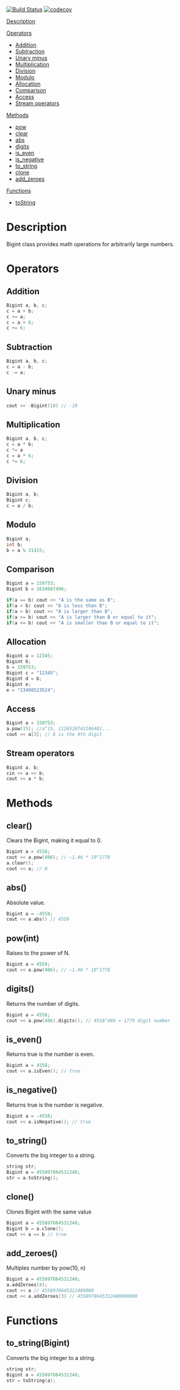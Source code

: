 [![Build Status](https://travis-ci.com/kmdrGroch/BigintCPP.svg?branch=master)](https://travis-ci.com/kmdrGroch/BigintCPP) [![codecov](https://codecov.io/gh/kmdrGroch/BigintCPP/branch/master/graph/badge.svg)](https://codecov.io/gh/kmdrGroch/BigintCPP)

[Description](#description)

[Operators](#operators)

*  [Addition](#addition)
*  [Subtraction](#subtraction)
*  [Unary minus](#unary-minus)
*  [Multiplication](#multiplication)
*  [Division](#division)
*  [Modulo](#modulo)
*  [Allocation](#allocation)
*  [Comparison](#comparison)
*  [Access](#access)
*  [Stream operators](#stream-operators)

[Methods](#methods)

*  [pow](#powint)
*  [clear](#clear)
*  [abs](#abs)
*  [digits](#digits)
*  [is_even](#is_even)
*  [is_negative](#is_negative)
*  [to_string](#to_string)
*  [clone](#clone)
*  [add_zeroes](#add_zeroes)

[Functions](#functions)

*  [toString](#tostringbigint)

# Description

Bigint class provides math operations for arbitrarily large numbers.

# Operators

## Addition
```C++
Bigint a, b, c;
c = a + b;
c += a;
c = a + 6;
c += 6;
```

## Subtraction
```C++
Bigint a, b, c;
c = a - b;
c -= a;
```

## Unary minus
```C++
cout << -Bigint(10) // -10
```

## Multiplication
```C++
Bigint a, b, c;
c = a * b;
c *= a
c = a * 6;
c *= 6;
```

## Division
```C++
Bigint a, b;
Bigint c;
c = a / b;
```

## Modulo
```C++
Bigint a;
int b;
b = a % 31415;
```

## Comparison
```C++
Bigint a = 159753;
Bigint b = 1634687496;

if(a == b) cout << "A is the same as B";
if(a < b) cout << "A is less than B";
if(a > b) cout << "A is larger than B";
if(a >= b) cout << "A is larger than B or equal to it";
if(a <= b) cout << "A is smaller than B or equal to it";
```

## Allocation
```C++
Bigint a = 12345;
Bigint b;
b = 159753;
Bigint c = "12345";
Bigint d = b;
Bigint e;
e = "23498523524";
```

## Access
```C++
Bigint a = 159753;
a.pow(15); //a^15, 1126510743106482...
cout << a[3]; // 6 is the 4th digit
```

## Stream operators
```C++
Bigint a, b;
cin >> a >> b;
cout << a * b;
```

# Methods

## clear()
Clears the Bigint, making it equal to 0.
```C++
Bigint a = 4558;
cout << a.pow(486); // ~1.46 * 10^1778
a.clear();
cout << a; // 0
```

## abs()
Absolute value.
```C++
Bigint a = -4558;
cout << a.abs() // 4558
```

## pow(int)
Raises to the power of N.
```C++
Bigint a = 4558;
cout << a.pow(486); // ~1.46 * 10^1778
```

## digits()
Returns the number of digits.
```C++
Bigint a = 4558;
cout << a.pow(486).digits(); // 4558^486 = 1779 digit number
```

## is_even()
Returns true is the number is even.
```C++
Bigint a = 4558;
cout << a.isEven(); // true
```

## is_negative()
Returns true is the number is negative.
```C++
Bigint a = -4558;
cout << a.isNegative(); // true
```

## to_string()
Converts the big integer to a string.
```C++
string str;
Bigint a = 455897864531248;
str = a.toString();
```

## clone()
Clones Bigint with the same value
```C++
Bigint a = 455897864531248;
Bigint b = a.clone();
cout << a == b // true
```

## add_zeroes()
Multiples number by pow(10, n)
```C++
Bigint a = 455897864531248;
a.addZeroes(4);
cout << a // 4558978645312480000
cout << a.addZeroes(3) // 4558978645312480000000
```

# Functions

## to_string(Bigint)
Converts the big integer to a string.
```C++
string str;
Bigint a = 455897864531248;
str = toString(a);
```
